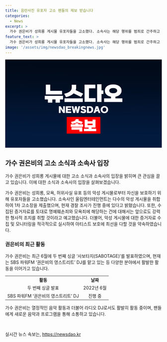 ```yaml
---
title: 음란사진 유포자 고소 팬들의 제보 받습니다
categories:
  - News
excerpt: >
  가수 권은비가 성희롱 게시물 유포자들을 고소했다. 소속사는 해당 행위를 범죄로 간주하고 현재 경찰 수사가 진행 중이라고 밝혔다. 또한, 앞으로도 강력한 법적 조치를 취할 예정이며, 팬들에게도 악성 게시물을 발견하면 제보를 요청했다. 최근에는 두 번째 싱글 발매와 SBS 파워FM 권은비의 영스트리트 DJ로 활발한 활동을 이어가고 있다. (단어 수: 78, 글자 수: 460)
feature_text: >
  가수 권은비가 성희롱 게시물 유포자들을 고소했다. 소속사는 해당 행위를 범죄로 간주하고 현재 경찰 수사가 진행 중이라고 밝혔다. 또한, 앞으로도 강력한 법적 조치를 취할 예정이며, 팬들에게도 악성 게시물을 발견하면 제보를 요청했다. 최근에는 두 번째 싱글 발매와 SBS 파워FM 권은비의 영스트리트 DJ로 활발한 활동을 이어가고 있다. (단어 수: 78, 글자 수: 460)
image: '/assets/img/newsdao_breakingnews.jpg'
---
```


<p><img src="/assets/img/newsdao_breakingnews.jpg" alt="flaretime 속보" /></p>

<h2 data-ke-size="size26">가수 권은비의 고소 소식과 소속사 입장</h2>

<p>가수 권은비가 성희롱 게시물에 대한 고소 소식과 소속사의 입장을 밝히며 큰 관심을 끌고 있습니다. 이에 대한 소식과 소속사의 입장을 살펴보겠습니다.</p>

<p data-ke-size="size16">가수 권은비는 성희롱, 모욕, 허위사실 유포 등의 악성 게시물로부터 자신을 보호하기 위해 유포자들을 고소했습니다. 소속사인 울림엔터테인먼트는 다수의 악성 게시물을 취합하여 1차 고소장을 제출했으며, 현재 경찰 조사가 진행 중에 있다고 밝혔습니다. 또한, 수집된 증거자료를 토대로 명예훼손죄와 모욕죄에 해당하는 건에 대해서는 앞으로도 강력한 형사적 조치를 취할 것이라고 예고했습니다. 더불어, 악성 게시물에 대한 증거자료 수집 및 모니터링을 적극적으로 실시하여 아티스트 보호에 최선을 다할 것을 약속하였습니다.</p>

<h3>권은비의 최근 활동</h3>

<p>가수 권은비는 최근 6월에 두 번째 싱글 ‘사보타지(SABOTAGE)’를 발표하였으며, 현재는 SBS 파워FM ‘권은비의 영스트리트’ DJ를 맡고 있는 등 다양한 분야에서 활발한 활동을 이어가고 있습니다.</p>

<table>
    <tr>
        <td style="text-align: center; height: 17px;"><b>활동</b></td>
        <td style="text-align: center; height: 17px;"><b>날짜</b></td>
    </tr>
    <tr>
        <td style="text-align: center; height: 17px;">두 번째 싱글 발표</td>
        <td style="text-align: center; height: 17px;">2022년 6월</td>
    </tr>
    <tr>
        <td style="text-align: center; height: 17px;">SBS 파워FM ‘권은비의 영스트리트’ DJ</td>
        <td style="text-align: center; height: 17px;">진행 중</td>
    </tr>
</table>

<p>가수 권은비는 열정적인 음악 활동과 더불어 라디오 DJ로서도 활발히 활동 중이며, 팬들에게 새로운 음악과 프로그램을 통해 소통하고 있습니다.</p>

<p data-ke-size="size16">&nbsp;</p>
실시간 뉴스 속보는, <a href="https://newsdao.kr" rel="dofollow">https://newsdao.kr</a>


